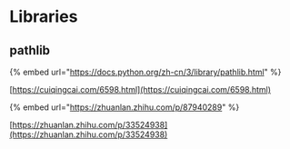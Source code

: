 # Libraries

## pathlib

{% embed url="https://docs.python.org/zh-cn/3/library/pathlib.html" %}

[https://cuiqingcai.com/6598.html](https://cuiqingcai.com/6598.html)

{% embed url="https://zhuanlan.zhihu.com/p/87940289" %}

[https://zhuanlan.zhihu.com/p/33524938](https://zhuanlan.zhihu.com/p/33524938)

